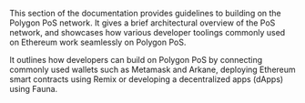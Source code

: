 This section of the documentation provides guidelines to building on the Polygon PoS network. It gives a brief architectural overview of the PoS network, and showcases how various developer toolings commonly used on Ethereum work seamlessly on Polygon PoS.

It outlines how developers can build on Polygon PoS by connecting commonly used wallets such as Metamask and Arkane, deploying Ethereum smart contracts using Remix or developing a decentralized apps (dApps) using Fauna.